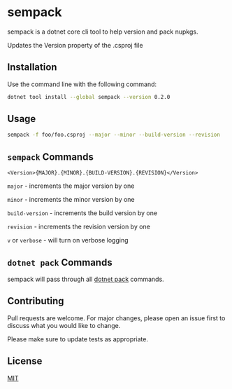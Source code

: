 # sempack

sempack is a dotnet core cli tool to help version and pack nupkgs.

Updates the Version property of the .csproj file


## Installation

Use the command line with the following command:

```bash
dotnet tool install --global sempack --version 0.2.0 
```

## Usage

```bash
sempack -f foo/foo.csproj --major --minor --build-version --revision
```
## `sempack` Commands

`<Version>{MAJOR}.{MINOR}.{BUILD-VERSION}.{REVISION}</Version>` 

`major` - increments the major version by one

`minor` - increments the minor version by one

`build-version` - increments the build version by one

`revision` - increments the revision version by one

`v` or `verbose` - will turn on verbose logging


## `dotnet pack` Commands

sempack will pass through all [dotnet pack](https://docs.microsoft.com/en-us/dotnet/core/tools/dotnet-pack?tabs=netcore2x) commands.

## Contributing
Pull requests are welcome. For major changes, please open an issue first to discuss what you would like to change.

Please make sure to update tests as appropriate.

## License
[MIT](https://choosealicense.com/licenses/mit/)
